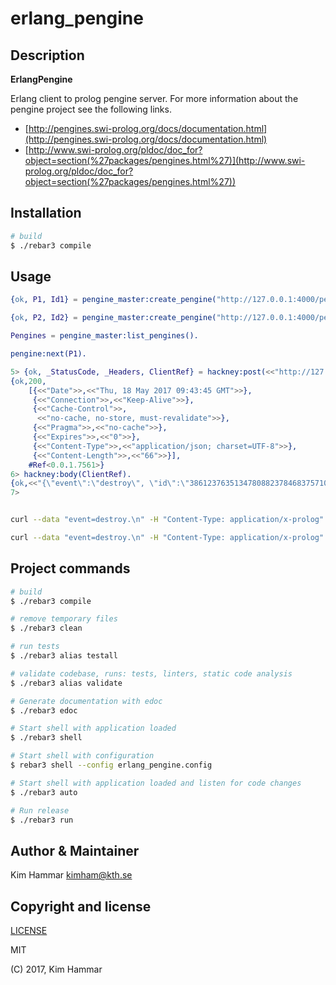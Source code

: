 # erlang_pengine

## Description

**ErlangPengine**

Erlang client to prolog pengine server.
For more information about the pengine project see the following links.

* [http://pengines.swi-prolog.org/docs/documentation.html](http://pengines.swi-prolog.org/docs/documentation.html)
* [http://www.swi-prolog.org/pldoc/doc_for?object=section(%27packages/pengines.html%27)](http://www.swi-prolog.org/pldoc/doc_for?object=section(%27packages/pengines.html%27))

## Installation

```bash
# build
$ ./rebar3 compile

```
## Usage

```erlang
{ok, P1, Id1} = pengine_master:create_pengine("http://127.0.0.1:4000/pengine", test_callbackmod, #{}).

{ok, P2, Id2} = pengine_master:create_pengine("http://127.0.0.1:4000/pengine", test_callbackmod, #{}).

Pengines = pengine_master:list_pengines().

pengine:next(P1).

5> {ok, _StatusCode, _Headers, ClientRef} = hackney:post(<<"http://127.0.0.1:4000/pengine/send?format=json&id=38612376351347808823784683757103067622">>, [{<<"Content-Type">>, <<"application/x-prolog; charset=utf-8">>}], <<"destroy.\n">>, []).
{ok,200,
    [{<<"Date">>,<<"Thu, 18 May 2017 09:43:45 GMT">>},
     {<<"Connection">>,<<"Keep-Alive">>},
     {<<"Cache-Control">>,
      <<"no-cache, no-store, must-revalidate">>},
     {<<"Pragma">>,<<"no-cache">>},
     {<<"Expires">>,<<"0">>},
     {<<"Content-Type">>,<<"application/json; charset=UTF-8">>},
     {<<"Content-Length">>,<<"66">>}],
    #Ref<0.0.1.7561>}
6> hackney:body(ClientRef).
{ok,<<"{\"event\":\"destroy\", \"id\":\"38612376351347808823784683757103067622\"}">>}
7>

```

```bash

curl --data "event=destroy.\n" -H "Content-Type: application/x-prolog" "http://localhost:4000/pengine/send?format=json&id='159039462391028399231340666254676513087'"

curl --data "event=destroy.\n" -H "Content-Type: application/x-prolog" "http://localhost:4000/pengine/send?format=json&id=26520944056946901811031529588524459285"


```

## Project commands
```bash
# build
$ ./rebar3 compile

# remove temporary files
$ ./rebar3 clean

# run tests
$ ./rebar3 alias testall

# validate codebase, runs: tests, linters, static code analysis
$ ./rebar3 alias validate

# Generate documentation with edoc
$ ./rebar3 edoc

# Start shell with application loaded
$ ./rebar3 shell

# Start shell with configuration
$ rebar3 shell --config erlang_pengine.config

# Start shell with application loaded and listen for code changes
$ ./rebar3 auto

# Run release
$ ./rebar3 run

```

## Author & Maintainer

Kim Hammar <kimham@kth.se>

## Copyright and license

[LICENSE](LICENSE.md)

MIT

(C) 2017, Kim Hammar